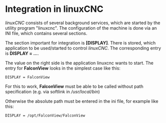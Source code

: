 # Integration in linuxCNC

*linuxCNC* consists of several background services, which are started by the utility program
"linuxcnc". The configuration of the machine is done via an
INI file, which contains several sections.

The section important for integration is **[DISPLAY]**. There is stored, which
application to be used/started to control *linuxCNC*.
The corresponding entry is **DISPLAY = ...**.

The value on the right side is the application linuxcnc wants to start. The
entry for **FalconView** looks in the simplest case like this:

```
DISPLAY = FalconView
```

For this to work, **FalconView** must be able to be called without path specification
(e.g. via softlink in */usr/local/bin*)

Otherwise the absolute path must be entered in the ini file, for example like this:

```
DISPLAY = /opt/FalconView/FalconView
```

